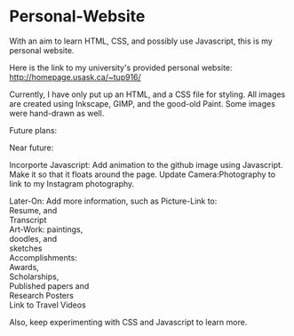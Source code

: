# Personal-Website
With an aim to learn HTML, CSS, and possibly use Javascript, this is my personal website.


Here is the link to my university's provided personal website: http://homepage.usask.ca/~tup916/


Currently, I have only put up an HTML, and a CSS file for styling.
All images are created using Inkscape, GIMP, and the good-old Paint. Some images were hand-drawn as well.

Future plans:

Near future: 

Incorporte Javascript: Add animation to the github image using Javascript. Make it so that it floats around the page.
Update Camera:Photography to link to my Instagram photography.

Later-On:
Add more information, such as
		Picture-Link to:      
            Resume, and            
            Transcript            
		Art-Work:
            paintings,            
            doodles, and             
            sketches            
		Accomplishments:       
            Awards,            
            Scholarships,             
            Published papers and             
            Research Posters            
		Link to Travel Videos

	  
Also, keep experimenting with CSS and Javascript to learn more.